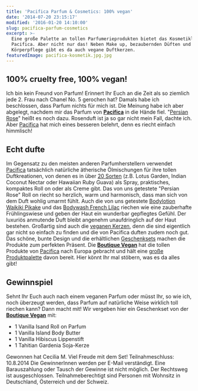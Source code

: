 ```yaml
---
title: 'Pacifica Parfum & Cosmetics: 100% vegan'
date: '2014-07-20 23:15:17'
modified: '2016-01-20 14:10:00'
slug: pacifica-parfum-cosmetics
excerpt: >-
  Eine große Palette an tollen Parfumerieprodukten bietet das Kosmetiklabel
  Pacifica. Aber nicht nur das! Neben Make up, bezaubernden Düften und
  Körperpflege gibt es da auch vegane Duftkerzen.
featuredImage: pacifica-kosmetik.jpg.jpg
---
```


## 100% cruelty free, 100% vegan!

Ich bin kein Freund von Parfum! Erinnert Ihr Euch an die Zeit als so ziemlich jede 2. Frau nach Chanel No. 5 gerochen hat? Damals habe ich beschlossen, dass Parfum nichts für mich ist. Die Meinung habe ich aber abgelegt, nachdem mir das Parfum von **[Pacifica](http://www.pacificaperfume.com/)** in die Hände fiel. "[Persian Rose](http://www.boutique-vegan.com/body-care-cosmetics/Roll-On-Perfume-Persian-Rose.html?listtype=search&searchparam=pacifica%20persian%20rose)" heißt es noch dazu. Rosenduft ist ja so gar nicht mein Fall, dachte ich. Aber [Pacifica](http://www.pacificaperfume.com/) hat mich eines besseren belehrt, denn es riecht einfach himmlisch!

## Echt dufte

Im Gegensatz zu den meisten anderen Parfumherstellern verwendet [Pacifica](http://www.pacificaperfume.com/) tatsächlich natürliche ätherische Ölmischungen für ihre tollen Duftkreationen, von denen es in über [20 Sorten](http://www.boutique-vegan.com/index.php?lang=1&cl=search&searchparam=pacifica) (z.B. Lotus Garden, Indian Coconut Nectar oder Hawaiian Ruby Guava) als Spray, praktisches, kompaktes Roll on oder als Creme gibt. Das von uns getestete "Persian Rose" Roll on riecht so herzlich, warm und harmonisch, dass man sich von dem Duft wohlig umarmt fühlt. Auch die von uns getestete [Bodylotion Waikiki Pikake](http://www.boutique-vegan.com/body-care-cosmetics/Body-Butter-Waikiki-Pikake.html?listtype=search&searchparam=pacifica%20body%20butter) und das [Bodywash French Lilac](http://www.boutique-vegan.com/body-care-cosmetics/Body-Wash-French-Lilac.html?listtype=search&searchparam=pacifica) riechen wie eine zauberhafte Frühlingswiese und geben der Haut ein wunderbar gepflegtes Gefühl. Der luxuriös anmutende Duft bleibt angenehm unaufdringlich auf der Haut bestehen. Großartig sind auch die [veganen Kerzen](http://www.boutique-vegan.com/index.php?lang=1&cl=search&searchparam=pacifica+candle), denn die sind eigentlich gar nicht so einfach zu finden und die von Pacifica duften zudem noch gut. Das schöne, bunte Design und die erhältlichen [Geschenksets](http://www.boutique-vegan.com/index.php?lang=1&cl=search&searchparam=pacifica+gift) machen die Produkte zum perfekten Präsent. Die [**Boutique Vegan**](http://www.boutique-vegan.com/) hat die tollen Produkte von [Pacifica](http://www.pacificaperfume.com/) nach Europa gebracht und hält eine [große Produktpalette](http://www.boutique-vegan.com/index.php?lang=1&cl=search&searchparam=pacifica) davon bereit. Hier könnt Ihr mal stöbern, was es da alles gibt!

## Gewinnspiel

[<!-- Image removed (no copyright): pacifica-gewinnspiel.jpg -->](https://www.veganblatt.com/i/pacifica-gewinnspiel.jpg) Sehnt Ihr Euch auch nach einem veganen Parfum oder müsst Ihr, so wie ich, noch überzeugt werden, dass Parfum auf natürliche Weise wirklich toll riechen kann? Dann macht mit! Wir vergeben hier ein Geschenkset von der [**Boutique Vegan**](http://www.boutique-vegan.com/) mit:

*   1 Vanilla Isand Roll on Parfum
*   1 Vanilla Island Body Butter
*   1 Vanilla Hibiscus Lippenstift
*   1 Tahitian Gardenia Soja-Kerze

Gewonnen hat Cecilia M. Viel Freude mit dem Set! Teilnahmeschluss: 10.8.2014 Die GewinnerInnen werden per E-Mail verständigt. Eine Barauszahlung oder Tausch der Gewinne ist nicht möglich. Der Rechtsweg ist ausgeschlossen. Teilnahmeberechtigt sind Personen mit Wohnsitz in Deutschland, Österreich und der Schweiz.
